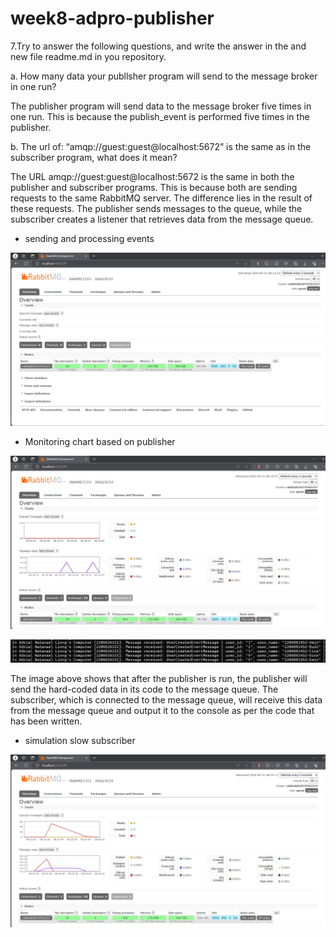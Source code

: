 # week8-adpro-publisher

7.Try to answer the following questions, and write the answer in the and new file readme.md in
you repository.  

a. How many data your publlsher program will send to the message broker in one
run?  

The publisher program will send data to the message broker five times in one run. This is because the publish_event is performed five times in the publisher.


b. The url of: “amqp://guest:guest@localhost:5672” is the same as in the subscriber
program, what does it mean?

The URL amqp://guest:guest@localhost:5672 is the same in both the publisher and subscriber programs. This is because both are sending requests to the same RabbitMQ server. The difference lies in the result of these requests. The publisher sends messages to the queue, while the subscriber creates a listener that retrieves data from the message queue.

- sending and processing events

![img.png](img.png)

- Monitoring chart based on publisher

![img_1.png](img_1.png)

![img_2.png](img_2.png)

The image above shows that after the publisher is run, the publisher will send the hard-coded data in its code to the message queue. The subscriber, which is connected to the message queue, will receive this data from the message queue and output it to the console as per the code that has been written.

- simulation slow subscriber

![img_3.png](img_3.png)

